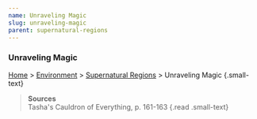 ```yaml
---
name: Unraveling Magic
slug: unraveling-magic
parent: supernatural-regions
---
```

### Unraveling Magic
[Home](dm-operations-center) > [Environment](environment-menu) > [Supernatural Regions](supernatural-regions) > Unraveling Magic {.small-text}

> **Sources** <br/>
> Tasha's Cauldron of Everything, p. 161-163
{.read .small-text}
